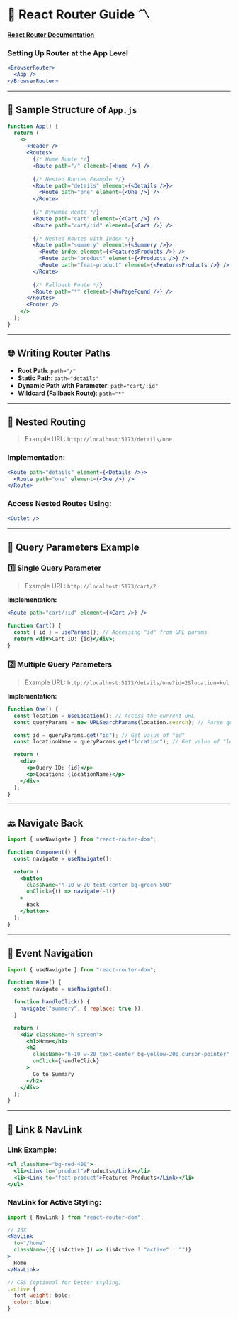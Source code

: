 
# 🚀 React Router Guide 〽️

**[React Router Documentation](https://reactrouter.com/start/library/installation)**  

### Setting Up Router at the App Level  
```jsx
<BrowserRouter>
  <App />
</BrowserRouter>
```

---

## 📌 Sample Structure of `App.js`
```jsx
function App() {
  return (
    <>
      <Header />
      <Routes>
        {/* Home Route */}
        <Route path="/" element={<Home />} />
        
        {/* Nested Routes Example */}
        <Route path="details" element={<Details />}>
          <Route path="one" element={<One />} />
        </Route>
        
        {/* Dynamic Route */}
        <Route path="cart" element={<Cart />} />
        <Route path="cart/:id" element={<Cart />} />
        
        {/* Nested Routes with Index */}
        <Route path="summery" element={<Summery />}>
          <Route index element={<FeaturesProducts />} />
          <Route path="product" element={<Products />} />
          <Route path="feat-product" element={<FeaturesProducts />} />
        </Route>
        
        {/* Fallback Route */}
        <Route path="*" element={<NoPageFound />} />
      </Routes>
      <Footer />
    </>
  );
}
```

---

## 🌐 Writing Router Paths  
- **Root Path**: `path="/"`  
- **Static Path**: `path="details"`  
- **Dynamic Path with Parameter**: `path="cart/:id"`  
- **Wildcard (Fallback Route)**: `path="*"`

---

## 🔄 Nested Routing  
> Example URL: `http://localhost:5173/details/one`

### Implementation:
```jsx
<Route path="details" element={<Details />}>
  <Route path="one" element={<One />} />
</Route>
```
### Access Nested Routes Using:  
```jsx
<Outlet />
```

---

## 🌟 Query Parameters Example  

### 1️⃣ Single Query Parameter  
> Example URL: `http://localhost:5173/cart/2`

**Implementation:**
```jsx
<Route path="cart/:id" element={<Cart />} />

function Cart() {
  const { id } = useParams(); // Accessing "id" from URL params
  return <div>Cart ID: {id}</div>;
}
```

### 2️⃣ Multiple Query Parameters  
> Example URL: `http://localhost:5173/details/one?id=2&location=kol`

**Implementation:**
```jsx
function One() {
  const location = useLocation(); // Access the current URL
  const queryParams = new URLSearchParams(location.search); // Parse query params

  const id = queryParams.get("id"); // Get value of "id"
  const locationName = queryParams.get("location"); // Get value of "location"

  return (
    <div>
      <p>Query ID: {id}</p>
      <p>Location: {locationName}</p>
    </div>
  );
}
```

---

## 🔙 Navigate Back  
```jsx
import { useNavigate } from "react-router-dom";

function Component() {
  const navigate = useNavigate();

  return (
    <button
      className="h-10 w-20 text-center bg-green-500"
      onClick={() => navigate(-1)}
    >
      Back
    </button>
  );
}
```

---

## 🔀 Event Navigation  
```jsx
import { useNavigate } from "react-router-dom";

function Home() {
  const navigate = useNavigate();

  function handleClick() {
    navigate("summery", { replace: true });
  }

  return (
    <div className="h-screen">
      <h1>Home</h1>
      <h2
        className="h-10 w-20 text-center bg-yellow-200 cursor-pointer"
        onClick={handleClick}
      >
        Go to Summary
      </h2>
    </div>
  );
}
```

---

## 🔗 Link & NavLink  
### Link Example:  
```jsx
<ul className="bg-red-400">
  <li><Link to="product">Products</Link></li>
  <li><Link to="feat-product">Featured Products</Link></li>
</ul>
```

### NavLink for Active Styling:  
```jsx
import { NavLink } from "react-router-dom";

// JSX
<NavLink 
  to="/home" 
  className={({ isActive }) => (isActive ? "active" : "")}
>
  Home
</NavLink>

// CSS (optional for better styling)
.active {
  font-weight: bold;
  color: blue;
}
